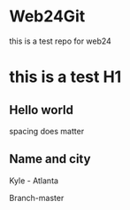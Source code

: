 # Web24Git
this is a test repo for web24
# this is a test H1
## Hello world
spacing does matter

## Name and city
Kyle - Atlanta

Branch-master
